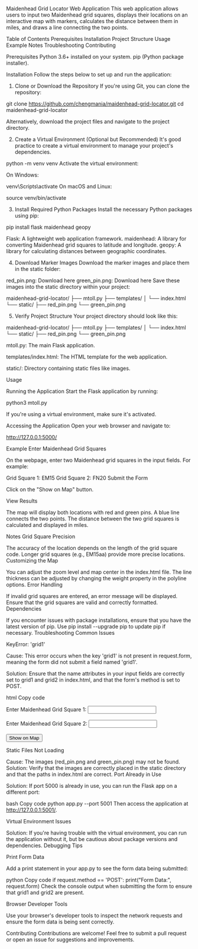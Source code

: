 Maidenhead Grid Locator Web Application
This web application allows users to input two Maidenhead grid squares, displays their locations on an interactive map with markers, calculates the distance between them in miles, and draws a line connecting the two points.

Table of Contents
Prerequisites
Installation
Project Structure
Usage
Example
Notes
Troubleshooting
Contributing


Prerequisites
Python 3.6+ installed on your system.
pip (Python package installer).

Installation
Follow the steps below to set up and run the application:

1. Clone or Download the Repository
If you're using Git, you can clone the repository:

git clone https://github.com/chengmania/maidenhead-grid-locator.git
cd maidenhead-grid-locator

Alternatively, download the project files and navigate to the project directory.

2. Create a Virtual Environment (Optional but Recommended)
It's good practice to create a virtual environment to manage your project's dependencies.

python -m venv venv
Activate the virtual environment:

On Windows:

venv\Scripts\activate
On macOS and Linux:

source venv/bin/activate

3. Install Required Python Packages
Install the necessary Python packages using pip:

pip install flask maidenhead geopy

Flask: A lightweight web application framework.
maidenhead: A library for converting Maidenhead grid squares to latitude and longitude.
geopy: A library for calculating distances between geographic coordinates.

4. Download Marker Images
Download the marker images and place them in the static folder:

red_pin.png: Download here
green_pin.png: Download here
Save these images into the static directory within your project:

maidenhead-grid-locator/
├── mtoll.py
├── templates/
│   └── index.html
└── static/
    ├── red_pin.png
    └── green_pin.png

5. Verify Project Structure
Your project directory should look like this:

maidenhead-grid-locator/
├── mtoll.py
├── templates/
│   └── index.html
└── static/
    ├── red_pin.png
    └── green_pin.png

mtoll.py: The main Flask application.

templates/index.html: The HTML template for the web application.

static/: Directory containing static files like images.

Usage

Running the Application
Start the Flask application by running:


python3 mtoll.py

If you're using a virtual environment, make sure it's activated.

Accessing the Application
Open your web browser and navigate to:

http://127.0.0.1:5000/

Example
Enter Maidenhead Grid Squares

On the webpage, enter two Maidenhead grid squares in the input fields. For example:

Grid Square 1: EM15
Grid Square 2: FN20
Submit the Form

Click on the "Show on Map" button.

View Results

The map will display both locations with red and green pins.
A blue line connects the two points.
The distance between the two grid squares is calculated and displayed in miles.

Notes
Grid Square Precision

The accuracy of the location depends on the length of the grid square code.
Longer grid squares (e.g., EM15aa) provide more precise locations.
Customizing the Map

You can adjust the zoom level and map center in the index.html file.
The line thickness can be adjusted by changing the weight property in the polyline options.
Error Handling

If invalid grid squares are entered, an error message will be displayed.
Ensure that the grid squares are valid and correctly formatted.
Dependencies

If you encounter issues with package installations, ensure that you have the latest version of pip.
Use pip install --upgrade pip to update pip if necessary.
Troubleshooting
Common Issues

KeyError: 'grid1'

Cause: This error occurs when the key 'grid1' is not present in request.form, meaning the form did not submit a field named 'grid1'.

Solution: Ensure that the name attributes in your input fields are correctly set to grid1 and grid2 in index.html, and that the form's method is set to POST.

html
Copy code
<form method="POST">
    <label for="grid1">Enter Maidenhead Grid Square 1:</label>
    <input type="text" name="grid1" id="grid1" required>
    <br><br>
    <label for="grid2">Enter Maidenhead Grid Square 2:</label>
    <input type="text" name="grid2" id="grid2" required>
    <br><br>
    <input type="submit" value="Show on Map">
</form>
Static Files Not Loading

Cause: The images (red_pin.png and green_pin.png) may not be found.
Solution: Verify that the images are correctly placed in the static directory and that the paths in index.html are correct.
Port Already in Use

Solution: If port 5000 is already in use, you can run the Flask app on a different port:

bash
Copy code
python app.py --port 5001
Then access the application at http://127.0.0.1:5001/.

Virtual Environment Issues

Solution: If you're having trouble with the virtual environment, you can run the application without it, but be cautious about package versions and dependencies.
Debugging Tips

Print Form Data

Add a print statement in your app.py to see the form data being submitted:

python
Copy code
if request.method == 'POST':
    print("Form Data:", request.form)
Check the console output when submitting the form to ensure that grid1 and grid2 are present.

Browser Developer Tools

Use your browser's developer tools to inspect the network requests and ensure the form data is being sent correctly.

Contributing
Contributions are welcome! Feel free to submit a pull request or open an issue for suggestions and improvements.
